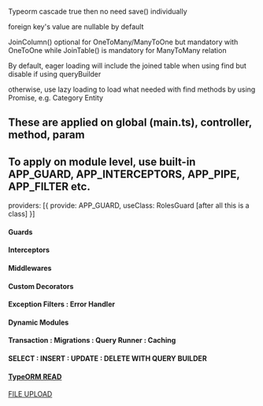
Typeorm cascade true then no need save() individually

foreign key's value are nullable by default

JoinColumn() optional for OneToMany/ManyToOne but
mandatory with OneToOne while JoinTable() is mandatory
for ManyToMany relation

By default, eager loading will include the joined
table when using find but disable if using queryBuilder

otherwise, use lazy loading to load what needed
with find methods by using Promise, e.g. Category Entity


## These are applied on global (main.ts), controller, method, param

## To apply on module level, use built-in APP_GUARD, APP_INTERCEPTORS, APP_PIPE, APP_FILTER etc.
providers: [{
provide: APP_GUARD,
useClass: RolesGuard [after all this is a class]
}]

#### Guards

#### Interceptors

#### Middlewares

#### Custom Decorators

#### Exception Filters : Error Handler

#### Dynamic Modules

#### Transaction : Migrations : Query Runner : Caching

#### SELECT : INSERT : UPDATE : DELETE WITH QUERY BUILDER

#### [TypeORM READ](https://www.example.com/my%20great%20page)

[FILE UPLOAD](https://gabrieltanner.org/blog/nestjs-file-uploading-using-multer)
